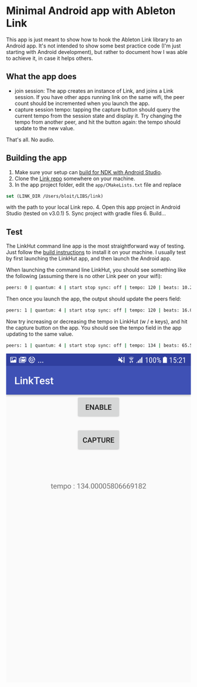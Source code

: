 # Minimal Android app with Ableton Link

This app is just meant to show how to hook the Ableton Link library to an Android app. It's not intended to show some best practice code (I'm just starting with Android development), but rather to document how I was able to achieve it, in case it helps others.

## What the app does
- join session: The app creates an instance of Link, and joins a Link session. If you have other apps running link on the same wifi, the peer count should be incremented when you launch the app.
- capture session tempo: tapping the capture button should query the current tempo from the session state and display it. Try changing the tempo from another peer, and hit the button again: the tempo should update to the new value.

That's all. No audio.

## Building the app
1. Make sure your setup can [build for NDK with Android Studio](https://developer.android.com/ndk/guides/index.html).  
2. Clone the [Link repo](https://github.com/Ableton/link) somewhere on your machine.
3. In the app project folder, edit the ```app/CMakeLists.txt``` file and replace
```cmake
set (LINK_DIR /Users/bloit/LIBS/link)
```
with the path to your local Link repo.
4. Open this app project in Android Studio (tested on v3.0.1)
5. Sync project with gradle files
6. Build...

## Test
The LinkHut command line app is the most straightforward way of testing. Just follow the [build instructions](https://github.com/Ableton/link#building-and-running-link-examples) to install it on your machine. I usually test by first launching the LinkHut app, and then launch the Android app.

When launching the command line LinkHut, you should see something like the following (assuming there is no other Link peer on your wifi):

```bash
peers: 0 | quantum: 4 | start stop sync: off | tempo: 120 | beats: 10.245176 | XXXO
```

Then once you launch the app, the output should update the peers field:
```bash
peers: 1 | quantum: 4 | start stop sync: off | tempo: 120 | beats: 16.005898 | XOOO
```

Now try increasing or decreasing the tempo in LinkHut (w / e keys), and hit the capture button on the app. You should see the tempo field in the app updating to the same value.
```bash
peers: 1 | quantum: 4 | start stop sync: off | tempo: 134 | beats: 65.568589 | XXOO
```
![](https://github.com/jbloit/androidLinkTest/blob/master/Screenshot.png)
